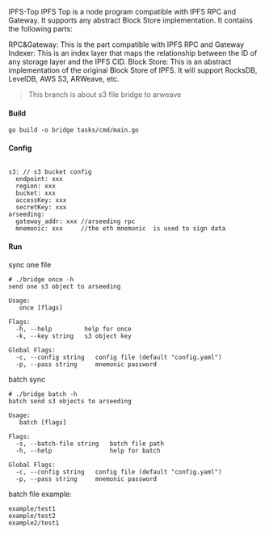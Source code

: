 IPFS-Top
IPFS Top is a node program compatible with IPFS RPC and Gateway. It supports any abstract Block Store implementation. It contains the following parts:

RPC&Gateway: This is the part compatible with IPFS RPC and Gateway
Indexer: This is an index layer that maps the relationship between the ID of any storage layer and the IPFS CID.
Block Store: This is an abstract implementation of the original Block Store of IPFS. It will support RocksDB, LevelDB, AWS S3, ARWeave, etc.

> This branch is about s3 file bridge to arweave

#### Build
```
go build -o bridge tasks/cmd/main.go
```

#### Config

```

s3: // s3 bucket config
  endpoint: xxx 
  region: xxx
  bucket: xxx
  accessKey: xxx
  secretKey: xxx
arseeding:
  gateway_addr: xxx //arseeding rpc 
  mnemonic: xxx     //the eth mnemonic  is used to sign data
```

#### Run

sync one file
```
# ./bridge once -h
send one s3 object to arseeding

Usage:
   once [flags]

Flags:
  -h, --help         help for once
  -k, --key string   s3 object key

Global Flags:
  -c, --config string   config file (default "config.yaml")
  -p, --pass string     mnemonic password
```
batch sync
```
# ./bridge batch -h 
batch send s3 objects to arseeding

Usage:
   batch [flags]

Flags:
  -s, --batch-file string   batch file path
  -h, --help                help for batch

Global Flags:
  -c, --config string   config file (default "config.yaml")
  -p, --pass string     mnemonic password
```
batch file example:
```
example/test1
example/test2
example2/test1
```
